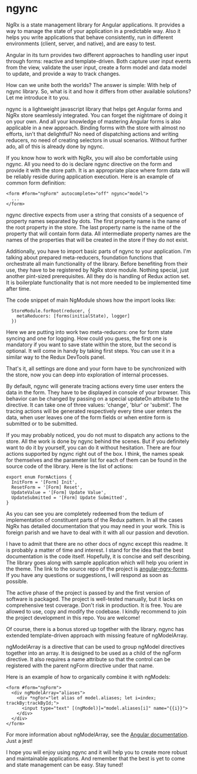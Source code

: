 # ngync

NgRx is a state management library for Angular applications. It provides a way to manage the state of your application in a predictable way. Also it helps you write applications that behave consistently, run in different environments (client, server, and native), and are easy to test.

Angular in its turn provides two different approaches to handling user input through forms: reactive and template-driven. Both capture user input events from the view, validate the user input, create a form model and data model to update, and provide a way to track changes.

How can we unite both the worlds? The answer is simple: With help of ngync library. So, what is it and how it differs from other available solutions? Let me introduce it to you. 

ngync is a lightweight javascript library that helps get Angular forms and NgRx store seamlessly integrated. You can forget the nightmare of doing it on your own. And all your knowledge of mastering Angular forms is also applicable in a new approach. Binding forms with the store with almost no efforts, isn't that delightful? No need of dispatching actions and writing reducers, no need of creating selectors in usual scenarios. Without further ado, all of this is already done by ngync.

If you know how to work with NgRx, you will also be comfortable using ngync. All you need to do is declare ngync directive on the form and provide it with the store path. It is an appropriate place where form data will be reliably reside during application execution. Here is an example of common form definition:

```angular
<form #form="ngForm" autocomplete="off" ngync="model">
  ...
</form>
```

ngync directive expects from user a string that consists of a sequence of property names separated by dots. The first property name is the name of the root property in the store. The last property name is the name of the property that will contain form data. All intermediate property names are the names of the properties that will be created in the store if they do not exist.

Additionally, you have to import basic parts of ngync to your application. I'm talking about prepared meta-reducers, foundation functions that orchestrate all main functionality of the library. Вefore benefiting from their use, they have to be registered by NgRx store module. Nothing special, just another pint-sized prerequisites. All they do is handling of Redux action set. It is boilerplate functionality that is not more needed to be implemented time after time.

The code snippet of main NgModule shows how the import looks like:

```angular
  StoreModule.forRoot(reducer, {
    metaReducers: [forms(initialState), logger]
  })
```

Here we are putting into work two meta-reducers: one for form state syncing and one for logging. How could you guess, the first one is mandatory if you want to save state within the store, but the second is optional. It will come in handy by taking first steps. You can use it in a similar way to the Redux DevTools panel.

That's it, all settings are done and your form have to be synchronized with the store, now you can deep into exploration of internal processes.

By default, ngync will generate tracing actions every time user enters the data in the form. They have to be displayed in console of your browser. This behavior can be changed by passing on a special updateOn attribute to the directive. It can take one of three values: 'change', 'blur' or 'submit'. The tracing actions will be generated respectively every time user enters the data, when user leaves one of the form fields or when entire form is submitted or to be submitted.

If you may probably noticed, you do not must to dispatch any actions to the store. All the work is done by ngync behind the scenes. But if you definitely want to do it by yourself, you can do it without hesitation. There are four actions supported by ngync right out of the box. I think, the names speak for themselves and the parameter list for each of them can be found in the source code of the library. Here is the list of actions:

```angular
export enum FormActions {
  InitForm = '[Form] Init',
  ResetForm = '[Form] Reset',
  UpdateValue = '[Form] Update Value',
  UpdateSubmitted = '[Form] Update Submitted',
}
```

As you can see you are completely redeemed from the tedium of implementation of constituent parts of the Redux pattern. In all the cases NgRx has detailed documentation that you may need in your work. This is foreign parish and we have to deal with it with all our passion and devotion.

I have to admit that there are no other docs of ngync except this readme. It is probably a matter of time and interest. I stand for the idea that the best documentation is the code itself. Hopefully, it is concise and self describing. The library goes along with sample application which will help you orient in the theme. The link to the source repo of the project is [angular-ngrx-forms](https://github.com/oleksii-shepel/angular-ngrx-forms.git). 
If you have any questions or suggestions, I will respond as soon as possible.

The active phase of the project is passed by and the first version of software is packaged. The project is well-tested manually, but it lacks on comprehensive test coverage. Don't risk in production. It is free. You are allowed to use, copy and modify the codebase. I kindly recommend to join the project development in this repo. You are welcome!

Of course, there is a bonus stored up together with the library. ngync has extended template-driven approach with missing feature of ngModelArray.

ngModelArray is a directive that can be used to group ngModel directives together into an array. It is designed to be used as a child of the ngForm directive. It also requires a name attribute so that the control can be registered with the parent ngForm directive under that name.

Here is an example of how to organically combine it with ngModels:

```angular
<form #form="ngForm">
  <div ngModelArray="aliases">
    <div *ngFor="let alias of model.aliases; let i=index; trackBy:trackById;">
      <input type="text" [(ngModel)]="model.aliases[i]" name="{{i}}">
    </div>
  </div>
</form>
```

For more information about ngModelArray, see the [Angular documentation](https://angular.io/api/forms/NgModelArray). Just a jest!

I hope you will enjoy using ngync and it will help you to create more robust and maintainable applications. And remember that the best is yet to come and state management can be easy. Stay tuned!

